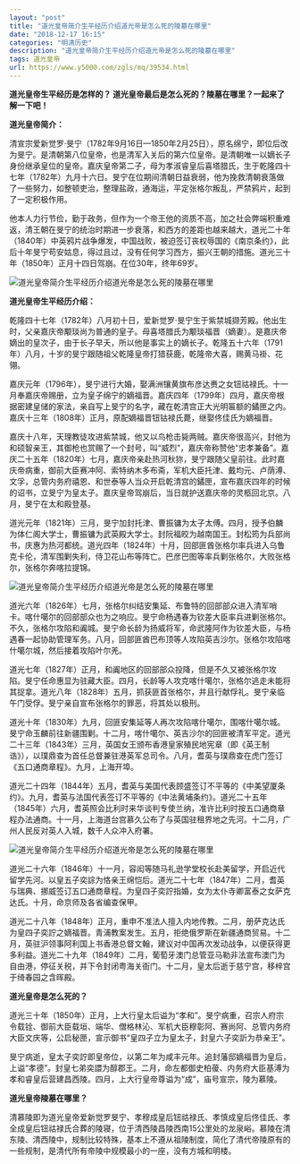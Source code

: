 ```yaml
---
layout: "post"
title: "道光皇帝简介生平经历介绍道光帝是怎么死的陵墓在哪里"
date: "2018-12-17 16:15"
categories: "明清历史"
description: "道光皇帝简介生平经历介绍道光帝是怎么死的陵墓在哪里"
tags: 道光皇帝
url: https://www.y5000.com/zgls/mq/39534.html
---
```






****道光皇帝生平经历是怎样的？ **道光皇帝最后是怎么死的？陵墓在哪里？一起来了解一下吧！******

 **道光皇帝简介：**

清宣宗爱新觉罗·旻宁（1782年9月16日—1850年2月25日），原名绵宁，即位后改为旻宁。是清朝第八位皇帝，也是清军入关后的第六位皇帝。是清朝唯一以嫡长子身份继承皇位的皇帝。嘉庆皇帝第二子，母为孝淑睿皇后喜塔腊氏，生于乾隆四十七年（1782年）九月十六日。旻宁在位期间清朝日益衰弱，他为挽救清朝衰落做了一些努力，如整顿吏治，整理盐政，通海运，平定张格尔叛乱，严禁鸦片，起到了一定积极作用。

他本人力行节俭，勤于政务，但作为一个帝王他的资质不高，加之社会弊端积重难返，清王朝在旻宁的统治时期进一步衰落，和西方的差距也越来越大，道光二十年（1840年）中英鸦片战争爆发，中国战败，被迫签订丧权辱国的《南京条约》，此后十年旻宁苟安姑息，得过且过，没有任何学习西方，振兴王朝的措施。道光三十年（1850年）正月十四日驾崩。在位30年，终年69岁。

![道光皇帝简介生平经历介绍道光帝是怎么死的陵墓在哪里](https://img.y5000.com/uploads/allimg/190102/e890d1af9f52320bcde75358cce3cc32.jpg)

 **道光皇帝生平经历介绍：**

乾隆四十七年（1782年）八月初十日，爱新觉罗·旻宁生于紫禁城撷芳殿。他出生时，父亲嘉庆帝颙琰尚为普通的皇子。母喜塔腊氏为颙琰福晋（嫡妻）。是嘉庆帝嫡出的皇次子，由于长子早夭，所以他是事实上的嫡长子。乾隆五十六年（1791年）八月，十岁的旻宁跟随祖父乾隆皇帝打猎获鹿，乾隆帝大喜，赐黄马褂、花翎。

嘉庆元年（1796年），旻宁进行大婚，娶满洲镶黄旗布彦达赉之女钮祜禄氏。十一月奉嘉庆帝赐册，立为皇子绵宁的嫡福晋。嘉庆四年（1799年）四月，嘉庆帝根据密建皇储的家法，亲自写上旻宁的名字，藏在乾清宫正大光明匾额的鐍匣之内。嘉庆十三年（1808年）正月，原配嫡福晋钮钴禄氏薨，继娶佟佳氏为嫡福晋。

嘉庆十八年，天理教徒攻进紫禁城，他又以鸟枪击毙两贼。嘉庆帝很高兴，封他为和硕智亲王，其御枪也赏赐了一个封号，叫“威烈”，嘉庆帝称赞他“忠孝兼备”。嘉庆二十五年（1820年）七月，嘉庆帝亲赴热河秋狝，旻宁跟随父皇前往。此时嘉庆帝病重，御前大臣赛冲阿、索特纳木多布斋，军机大臣托津、戴均元、卢荫溥、文孚，总管内务府禧恩、和世泰等人当众开启乾清宫的鐍匣，宣布嘉庆四年的时候的诏书，立旻宁为皇太子。嘉庆皇帝驾崩后，当日就护送嘉庆帝的灵柩回北京。八月，旻宁在太和殿登基。

道光元年（1821年）三月，旻宁加封托津、曹振镛为太子太傅。四月，授予伯麟为体仁阁大学士，曹振镛为武英殿大学士。封阮福晈为越南国王。封松筠为兵部尚书，庆惠为热河都统。道光四年（1824年）十月，回部匪酋张格尔率兵进入乌鲁克卡伦，清军围剿失利，侍卫花山布等阵亡。巴彦巴图等率兵剿张格尔，大败张格尔，张格尔奔喀拉提锦。

![道光皇帝简介生平经历介绍道光帝是怎么死的陵墓在哪里](https://img.y5000.com/uploads/allimg/190102/2b813443332faeca278a3c74b3d886c6.jpg)

道光六年（1826年）七月，张格尔纠结安集延、布鲁特的回部部众进入清军哨卡。喀什噶尔的回部部众也为之响应。旻宁命杨遇春为钦差大臣率兵进剿张格尔。不久，张格尔攻陷和阗城。旻宁命长龄为扬威将军，命武隆阿作为钦差大臣，与杨遇春一起协助管理军务。八月，回部匪酋巴布顶等人攻陷英吉沙尔。张格尔攻陷喀什噶尔城，然后接着攻陷叶尔羌。

道光七年（1827年）正月，和阗地区的回部部众投降，但是不久又被张格尔攻陷。旻宁任命惠显为驻藏大臣。四月，长龄等人攻克喀什噶尔，张格尔逃走未能将其捉拿。道光八年（1828年）五月，抓获匪首张格尔，并且行献俘礼。旻宁亲临午门受俘。旻宁亲自宣布张格尔的罪恶，将其处以极刑。

道光十年（1830年）九月，回匪安集延等人再次攻陷喀什噶尔，围喀什噶尔城。旻宁命玉麟前往新疆围剿。十二月，喀什噶尔、英吉沙尔的回匪被清军平定。道光二十三年（1843年）三月，英国女王颁布香港皇家殖民地宪章（即《英王制诰》），以璞鼎查为首任总督兼驻港英军总司令。八月，耆英与璞鼎查在虎门签订《五口通商章程》。九月，上海开埠。

道光二十四年（1844年）五月，耆英与美国代表顾盛签订不平等的《中美望厦条约》。九月，耆英与法国代表签订不平等的《中法黄埔条约》。道光二十五年（1845年）六月，耆英照会比利时来华谈判专使兰纳，准许比利时按五口通商章程办法通商。十一月，上海道台宫慕久公布了与英国驻租界地之先河。十二月，广州人民反对英人入城，数千人众冲入府署。

![道光皇帝简介生平经历介绍道光帝是怎么死的陵墓在哪里](https://img.y5000.com/uploads/allimg/190102/cc5d72ecf912ae54a8321ad62645f749.jpg)

道光二十六年（1846年）十一月，容闳等随马礼逊学堂校长赴美留学，开启近代留学先河。以皇五子奕誴为恪亲王绵恺后。道光二十七年（1847年）二月，耆英与瑞典、挪威签订五口通商章程。为皇四子奕詝指婚，女为太仆寺卿富泰之女萨克达氏。十月，命京师及各省编查保甲。

道光二十八年（1848年）正月，重申不准法人擅入内地传教。二月，册萨克达氏为皇四子奕詝之嫡福晋。青浦教案发生。五月，拒绝俄罗斯在新疆通商贸易。十二月，英驻沪领事阿利国上书香港总督文翰，建议对中国再次发动战争，以便获得更多利益。道光二十九年（1849年）二月，葡萄牙澳门总管亚马勒非法宣布澳门为自由港，停征关税，并下令封闭粤海关衙门。十二月，皇太后逝于慈宁宫，移梓宫于绮春园之含晖殿。

 **道光皇帝是怎么死的？**

道光三十年（1850年）正月，上大行皇太后谥为“孝和”。旻宁病重，召宗人府宗令载铨、御前大臣载垣、端华、僧格林沁、军机大臣穆彰阿、赛尚阿、总管内务府大臣文庆等，公启秘匣，宣示御书“皇四子立为皇太子，封皇六子奕訢为恭亲王”。

旻宁病逝，皇太子奕詝即皇帝位，以第二年为咸丰元年。追封藩邸嫡福晋为皇后，上谥“孝德”。封皇七弟奕譞为醇郡王。二月，命左都御史柏葰、内务府大臣基溥为孝和睿皇后营建昌西陵。四月，上大行皇帝尊谥为“成”，庙号宣宗，陵为慕陵。

 **道光皇帝陵墓在哪里？**

清慕陵即为道光皇帝爱新觉罗旻宁、孝穆成皇后钮祜禄氏、孝慎成皇后佟佳氏、孝全成皇后钮祜禄氏合葬的陵寝，位于清西陵昌陵西南15公里处的龙泉峪。慕陵在清东陵、清西陵中，规制比较特殊，基本上不遵从祖陵制度，简化了清代帝陵原有的一些规制，是清代所有帝陵中规模最小的一座，没有方城和明楼。

